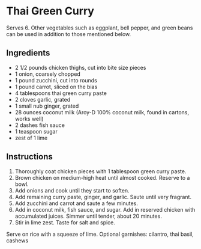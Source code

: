 # Thai Green Curry

Serves 6. Other vegetables such as eggplant, bell pepper, and green beans can be used in addition to those mentioned below.

## Ingredients

- 2 1/2 pounds chicken thighs, cut into bite size pieces
- 1 onion, coarsely chopped
- 1 pound zucchini, cut into rounds
- 1 pound carrot, sliced on the bias
- 4 tablespoons thai green curry paste
- 2 cloves garlic, grated
- 1 small nub ginger, grated
- 28 ounces coconut milk (Aroy-D 100% coconut milk, found in cartons, works well)
- 2 dashes fish sauce
- 1 teaspoon sugar
- zest of 1 lime

## Instructions

1. Thoroughly coat chicken pieces with 1 tablespoon green curry paste. 
2. Brown chicken on medium-high heat until almost cooked. Reserve to a bowl.
3. Add onions and cook until they start to soften.
4. Add remaining curry paste, ginger, and garlic. Saute until very fragrant.
5. Add zucchini and carrot and saute a few minutes.
6. Add in coconut milk, fish sauce, and sugar. Add in reserved chicken with accumulated juices. Simmer until tender, about 20 minutes.
7. Stir in lime zest. Taste for salt and spice.

Serve on rice with a squeeze of lime. Optional garnishes: cilantro, thai basil, cashews
